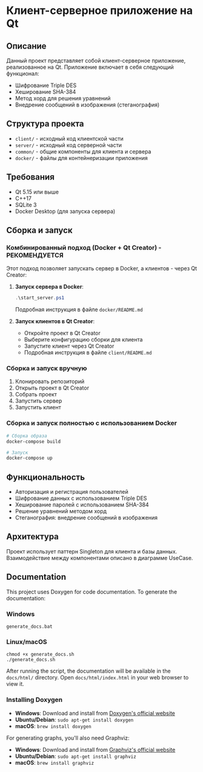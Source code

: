 # Клиент-серверное приложение на Qt

## Описание
Данный проект представляет собой клиент-серверное приложение, реализованное на Qt. Приложение включает в себя следующий функционал:
- Шифрование Triple DES
- Хеширование SHA-384
- Метод хорд для решения уравнений
- Внедрение сообщений в изображения (стеганография)

## Структура проекта
- `client/` - исходный код клиентской части
- `server/` - исходный код серверной части
- `common/` - общие компоненты для клиента и сервера
- `docker/` - файлы для контейнеризации приложения

## Требования
- Qt 5.15 или выше
- C++17
- SQLite 3
- Docker Desktop (для запуска сервера)

## Сборка и запуск

### Комбинированный подход (Docker + Qt Creator) - РЕКОМЕНДУЕТСЯ
Этот подход позволяет запускать сервер в Docker, а клиентов - через Qt Creator:

1. **Запуск сервера в Docker**:
   ```powershell
   .\start_server.ps1
   ```
   Подробная инструкция в файле `docker/README.md`

2. **Запуск клиентов в Qt Creator**:
   - Откройте проект в Qt Creator
   - Выберите конфигурацию сборки для клиента
   - Запустите клиент через Qt Creator
   - Подробная инструкция в файле `client/README.md`

### Сборка и запуск вручную
1. Клонировать репозиторий
2. Открыть проект в Qt Creator
3. Собрать проект
4. Запустить сервер
5. Запустить клиент

### Сборка и запуск полностью с использованием Docker
```bash
# Сборка образа
docker-compose build

# Запуск
docker-compose up
```

## Функциональность
- Авторизация и регистрация пользователей
- Шифрование данных с использованием Triple DES
- Хеширование паролей с использованием SHA-384
- Решение уравнений методом хорд
- Стеганография: внедрение сообщений в изображения

## Архитектура
Проект использует паттерн Singleton для клиента и базы данных. Взаимодействие между компонентами описано в диаграмме UseCase. 

## Documentation

This project uses Doxygen for code documentation. To generate the documentation:

### Windows
```
generate_docs.bat
```

### Linux/macOS
```
chmod +x generate_docs.sh
./generate_docs.sh
```

After running the script, the documentation will be available in the `docs/html/` directory. Open `docs/html/index.html` in your web browser to view it.

### Installing Doxygen

- **Windows**: Download and install from [Doxygen's official website](http://www.doxygen.nl/download.html)
- **Ubuntu/Debian**: `sudo apt-get install doxygen`
- **macOS**: `brew install doxygen`

For generating graphs, you'll also need Graphviz:
- **Windows**: Download and install from [Graphviz's official website](https://graphviz.org/download/)
- **Ubuntu/Debian**: `sudo apt-get install graphviz`
- **macOS**: `brew install graphviz` 